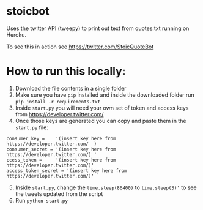 # stoicbot
Uses the twitter API (tweepy) to print out text from quotes.txt running on Heroku.

To see this in action see https://twitter.com/StoicQuoteBot


# How to run this locally:

1. Download the file contents in a single folder
2. Make sure you have ```pip``` installed and inside the downloaded folder run ```pip install -r requirements.txt```
3. Inside ```start.py``` you will need your own set of token and access keys from https://developer.twitter.com/ 
4. Once those keys are generated you can copy and paste them in the ```start.py``` file:

`consumer_key =    '(insert key here from https://developer.twitter.com/  )`\
`consumer_secret = '(insert key here from https://developer.twitter.com/) '`\
`ccess_token =     '(insert key here from https://developer.twitter.com/)'`\
`access_token_secret = '(insert key here from https://developer.twitter.com/)'`

5. Inside `start.py`, change the `time.sleep(86400)` to `time.sleep(3)'` to see the tweets updated from the script
6. Run `python start.py` 





